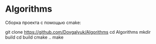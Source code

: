 # Algorithms

Сборка проекта с помощью cmake:

 git clone https://github.com/Dovgalyuk/Algorithms
 cd Algorithms
 mkdir build
 cd build
 cmake ..
 make
